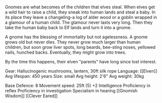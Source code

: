 Gnomes are what becomes of the children that elves steal. When elves get a wild hair to raise a child, they sneak into human lands and steal a baby. In its place they leave a changeling-a log of alder wood or a goblin wrapped in a glamour of a human child. The glamour never lasts very long. Then they take the human baby back to Elf lands and turn it into a gnome.  
  
A gnome has the blessing of immortality but not agelessness. A gnome grows old but never dies. They never grow much larger than human children, but soon grow liver spots, long beards, bee-sting noses, yellowed nails, hunched backs. Eventually, they might grow into trees.   
  
By the time this happens, their elven "parents" have long since lost interest.

Gear: Hallucinogenic mushrooms, lantern, 30ft silk rope
Language: [[Elven]]
Avg lifespan: 450 years
Size: small
Avg height: 2'6"
Avg weight: 30kg

Base Defence: 8
Movement speed: 25ft (5)
+2 Intelligence
Proficiency in reflex
Proficiency in investigation
Specialism in hearing
[[Gnomish Wisdom]]
[[Clever Eared]]